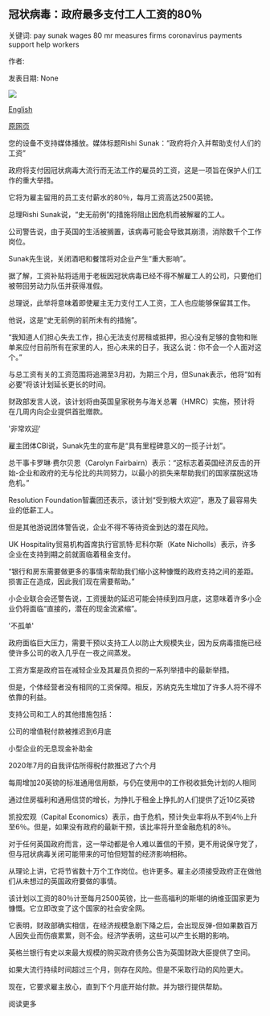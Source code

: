 ## 冠状病毒：政府最多支付工人工资的80％

关键词: pay sunak wages 80 mr measures firms coronavirus payments support help workers

作者: 

发表日期: None

![](https://ichef.bbci.co.uk/images/ic/1024x576/p0876l4z.jpg)

[English](Coronavirus%3A%20Government%20to%20pay%20up%20to%2080%25%20of%20workers%27%20wages.md)

[原网页](https://www.bbc.com/news/business-51982005)

您的设备不支持媒体播放。媒体标题Rishi Sunak：“政府将介入并帮助支付人们的工资”

政府将支付因冠状病毒大流行而无法工作的雇员的工资，这是一项旨在保护人们工作的重大举措。

它将为雇主留用的员工支付薪水的80％，每月工资高达2500英镑。

总理Rishi Sunak说，“史无前例”的措施将阻止因危机而被解雇的工人。

公司警告说，由于英国的生活被搁置，该病毒可能会导致其崩溃，消除数千个工作岗位。

Sunak先生说，关闭酒吧和餐馆将对企业产生“重大影响”。

据了解，工资补贴将适用于老板因冠状病毒已经不得不解雇工人的公司，只要他们被带回劳动力队伍并获得准假。

总理说，此举将意味着即使雇主无力支付工人工资，工人也应能够保留其工作。

他说，这是“史无前例的前所未有的措施”。

“我知道人们担心失去工作，担心无法支付房租或抵押，担心没有足够的食物和账单来应付目前所有在家里的人，担心未来的日子，我这么说：你不会一个人面对这个。”

与总工资有关的工资范围将追溯至3月初，为期三个月，但Sunak表示，他将“如有必要”将该计划延长更长的时间。

财政部发言人说，该计划将由英国皇家税务与海关总署（HMRC）实施，预计将在几周内向企业提供首批赠款。

'非常欢迎'

雇主团体CBI说，Sunak先生的宣布是“具有里程碑意义的一揽子计划”。

总干事卡罗琳·费尔贝恩（Carolyn Fairbairn）表示：“这标志着英国经济反击的开始-企业和政府的无与伦比的共同努力，以最小的损失来帮助我们的国家摆脱这场危机。”

Resolution Foundation智囊团还表示，该计划“受到极大欢迎”，惠及了最容易失业的低薪工人。

但是其他游说团体警告说，企业不得不等待资金到达的潜在风险。

UK Hospitality贸易机构首席执行官凯特·尼科尔斯（Kate Nicholls）表示，许多企业在支持到期之前就面临着租金支付。

“银行和房东需要做更多的事情来帮助我们缩小这种慷慨的政府支持之间的差距。损害正在造成，因此我们现在需要帮助。”

小企业联合会还警告说，工资援助的延迟可能会持续到四月底，这意味着许多小企业仍将面临“直接的，潜在的现金流紧缩”。

'不孤单'

政府面临巨大压力，需要干预以支持工人以防止大规模失业，因为反病毒措施已经使许多公司的收入几乎在一夜之间蒸发。

工资方案是政府旨在减轻企业及其雇员负担的一系列举措中的最新举措。

但是，个体经营者没有相同的工资保障。相反，苏纳克先生增加了许多人将不得不依靠的利益。

支持公司和工人的其他措施包括：

公司的增值税付款被推迟到6月底

小型企业的无息现金补助金

2020年7月的自我评估所得税付款推迟了六个月

每周增加20英镑的标准通用信用额，与仍在使用中的工作税收抵免计划的人相同

通过住房福利和通用信贷的增长，为挣扎于租金上挣扎的人们提供了近10亿英镑

凯投宏观（Capital Economics）表示，由于危机，预计失业率将从不到4％上升至6％。但是，如果没有政府的最新干预，该比率将升至金融危机的8％。

对于任何英国政府而言，这一举动都是令人难以置信的干预，更不用说保守党了，但与冠状病毒关闭可能带来的可怕但短暂的经济影响相称。

从理论上讲，它将节省数十万个工作岗位。也许更多。雇主必须接受政府正在做他们从未想过的英国政府要做的事情。

该计划以工资的80％计至每月2500英镑，比一些高福利的斯堪的纳维亚国家更为慷慨。它立即改变了这个国家的社会安全网。

它表明，财政部确实相信，在经济规模急剧下降之后，会出现反弹-但如果数百万人因失业而伤痕累累，则不会。经济学表明，这些可以产生长期的影响。

英格兰银行有史以来最大规模的购买政府债务公告为英国财政大臣提供了空间。

如果大流行持续时间超过三个月，则存在风险。但是不采取行动的风险更大。

现在，它要求雇主放心，直到下个月底开始付款。并为银行提供帮助。

阅读更多